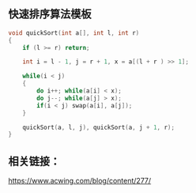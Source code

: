 ## 快速排序算法模板
```cpp
void quickSort(int a[], int l, int r)
{
    if (l >= r) return;

    int i = l - 1, j = r + 1, x = a[(l + r ) >> 1];

    while(i < j)
    {
        do i++; while(a[i] < x);
        do j--; while(a[j] > x);
        if(i < j) swap(a[i], a[j]);
    }

    quickSort(a, l, j), quickSort(a, j + 1, r);
}
```

## 相关链接：
https://www.acwing.com/blog/content/277/